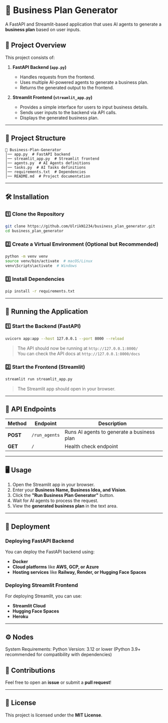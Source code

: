 # 🚀 Business Plan Generator  

A FastAPI and Streamlit-based application that uses AI agents to generate a **business plan** based on user inputs.  

## 📌 Project Overview  

This project consists of:  

1. **FastAPI Backend (`app.py`)**  
   - Handles requests from the frontend.  
   - Uses multiple AI-powered agents to generate a business plan.  
   - Returns the generated output to the frontend.  

2. **Streamlit Frontend (`streamlit_app.py`)**  
   - Provides a simple interface for users to input business details.  
   - Sends user inputs to the backend via API calls.  
   - Displays the generated business plan.  

---

## 📂 Project Structure  

```
📁 Business-Plan-Generator  
│── app.py  # FastAPI backend  
│── streamlit_app.py  # Streamlit frontend  
│── agents.py  # AI Agents definitions  
│── tasks.py  # AI Tasks definitions  
│── requirements.txt  # Dependencies  
│── README.md  # Project documentation  
```

---

## 🛠 Installation  

### 1️⃣ Clone the Repository  
```sh
git clone https://github.com/UlrikN1234/business_plan_generator.git  
cd business_plan_generator 
```

### 2️⃣ Create a Virtual Environment (Optional but Recommended)  
```sh
python -m venv venv  
source venv/bin/activate  # macOS/Linux  
venv\Scripts\activate  # Windows  
```

### 3️⃣ Install Dependencies  
```sh
pip install -r requirements.txt  
```

---

## 🚀 Running the Application  

### 1️⃣ Start the Backend (FastAPI)  
```sh
uvicorn app:app --host 127.0.0.1 --port 8000 --reload  
```

> The API should now be running at `http://127.0.0.1:8000/`  
> You can check the API docs at `http://127.0.0.1:8000/docs`

### 2️⃣ Start the Frontend (Streamlit)  
```sh
streamlit run streamlit_app.py  
```

> The Streamlit app should open in your browser.  

---

## 📡 API Endpoints  

| Method | Endpoint | Description |  
|--------|------------|-------------|  
| **POST** | `/run_agents` | Runs AI agents to generate a business plan |  
| **GET** | `/` | Health check endpoint |  

---

## 🖥 Usage  

1. Open the Streamlit app in your browser.  
2. Enter your **Business Name, Business Idea, and Vision**.  
3. Click the **"Run Business Plan Generator"** button.  
4. Wait for AI agents to process the request.  
5. View the **generated business plan** in the text area.  

---

## 🔧 Deployment  

### Deploying FastAPI Backend  

You can deploy the FastAPI backend using:  

- **Docker**  
- **Cloud platforms** like **AWS, GCP, or Azure**  
- **Hosting services** like **Railway, Render, or Hugging Face Spaces**  

### Deploying Streamlit Frontend  

For deploying Streamlit, you can use:  

- **Streamlit Cloud**  
- **Hugging Face Spaces**  
- **Heroku**  

---

## ⚙️ Nodes 

System Requirements:
Python Version: 3.12 or lower (Python 3.9+ recommended for compatibility with dependencies)

## 🤝 Contributions  

Feel free to open an **issue** or submit a **pull request**!  

---

## 📜 License  

This project is licensed under the **MIT License**.  
